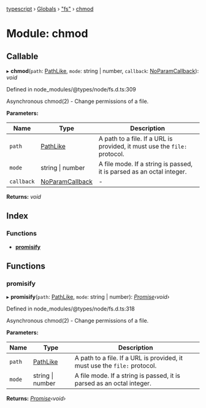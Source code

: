 [typescript](../README.md) › [Globals](../globals.md) › ["fs"](_fs_.md) › [chmod](_fs_.chmod.md)

# Module: chmod

## Callable

▸ **chmod**(`path`: [PathLike](_fs_.md#pathlike), `mode`: string | number, `callback`: [NoParamCallback](_fs_.md#noparamcallback)): *void*

Defined in node_modules/@types/node/fs.d.ts:309

Asynchronous chmod(2) - Change permissions of a file.

**Parameters:**

Name | Type | Description |
------ | ------ | ------ |
`path` | [PathLike](_fs_.md#pathlike) | A path to a file. If a URL is provided, it must use the `file:` protocol. |
`mode` | string &#124; number | A file mode. If a string is passed, it is parsed as an octal integer.  |
`callback` | [NoParamCallback](_fs_.md#noparamcallback) | - |

**Returns:** *void*

## Index

### Functions

* [__promisify__](_fs_.chmod.md#__promisify__)

## Functions

###  __promisify__

▸ **__promisify__**(`path`: [PathLike](_fs_.md#pathlike), `mode`: string | number): *[Promise](../interfaces/promise.md)‹void›*

Defined in node_modules/@types/node/fs.d.ts:318

Asynchronous chmod(2) - Change permissions of a file.

**Parameters:**

Name | Type | Description |
------ | ------ | ------ |
`path` | [PathLike](_fs_.md#pathlike) | A path to a file. If a URL is provided, it must use the `file:` protocol. |
`mode` | string &#124; number | A file mode. If a string is passed, it is parsed as an octal integer.  |

**Returns:** *[Promise](../interfaces/promise.md)‹void›*
